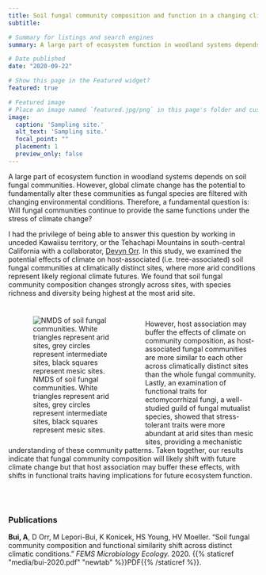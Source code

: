 ```yaml
---
title: Soil fungal community composition and function in a changing climate
subtitle: 

# Summary for listings and search engines
summary: A large part of ecosystem function in woodland systems depends on soil fungal communities. However, global climate change has the potential to fundamentally alter these communities as fungal species are filtered with changing environmental conditions. 

# Date published
date: "2020-09-22"

# Show this page in the Featured widget?
featured: true

# Featured image
# Place an image named `featured.jpg/png` in this page's folder and customize its options here.
image:
  caption: 'Sampling site.'
  alt_text: 'Sampling site.'
  focal_point: ""
  placement: 1
  preview_only: false
---
```


A large part of ecosystem function in woodland systems depends on soil fungal communities. However, global climate change has the potential to fundamentally alter these communities as fungal species are filtered with changing environmental conditions. Therefore, a fundamental question is: Will fungal communities continue to provide the same functions under the stress of climate change?  

I had the privilege of being able to answer this question by working in unceded Kawaiisu territory, or the Tehachapi Mountains in south-central California with a collaborator, [Devyn Orr](https://devynorr.weebly.com/). In this study, we examined the potential effects of climate on host-associated (i.e. tree-associated) soil fungal communities at climatically distinct sites, where more arid conditions represent likely regional climate futures. We found that soil fungal community composition changes strongly across sites, with species richness and diversity being highest at the most arid site.  

<figure class="nmds">
<style>
.nmds {
    float: left;
    padding: 10px;
    width: 35%;
}
</style>
<img src="/nmds.jpg"
     alt="NMDS of soil fungal communities. White triangles represent arid sites, grey circles represent intermediate sites, black squares represent mesic sites."/>
<figcaption>NMDS of soil fungal communities. White triangles represent arid sites, grey circles represent intermediate sites, black squares represent mesic sites.</figcaption>
</figure>  

<br>

However, host association may buffer the effects of climate on community composition, as host-associated fungal communities are more similar to each other across climatically distinct sites than the whole fungal community. Lastly, an examination of functional traits for ectomycorrhizal fungi, a well-studied guild of fungal mutualist species, showed that stress-tolerant traits were more abundant at arid sites than mesic sites, providing a mechanistic understanding of these community patterns. Taken together, our results indicate that fungal community composition will likely shift with future climate change but that host association may buffer these effects, with shifts in functional traits having implications for future ecosystem function.

<br>
<br>

### Publications

**Bui, A**, D Orr, M Lepori-Bui, K Konicek, HS Young, HV Moeller. “Soil fungal community composition and functional similarity shift across distinct climatic conditions.” _FEMS Microbiology Ecology._ 2020. {{% staticref "media/bui-2020.pdf" "newtab" %}}PDF{{% /staticref %}}.  
